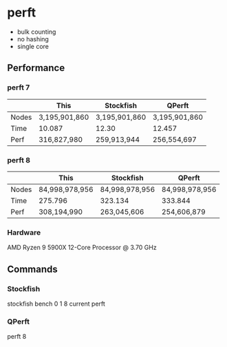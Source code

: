 # perft

* bulk counting
* no hashing
* single core

## Performance

### perft 7

|       | This           | Stockfish      | QPerft         |
|-------|----------------|----------------|----------------|
| Nodes | 3,195,901,860  | 3,195,901,860  | 3,195,901,860  |
| Time  | 10.087         | 12.30          | 12.457         |
| Perf  | 316,827,980    | 259,913,944    | 256,554,697    |

### perft 8

|       | This           | Stockfish      | QPerft         |
|-------|----------------|----------------|----------------|
| Nodes | 84,998,978,956 | 84,998,978,956 | 84,998,978,956 |
| Time  | 275.796        | 323.134        | 333.844        |
| Perf  | 308,194,990    | 263,045,606    | 254,606,879    |

### Hardware

AMD Ryzen 9 5900X 12-Core Processor @ 3.70 GHz

## Commands

### Stockfish
stockfish bench 0 1 8 current perft

### QPerft
perft 8
